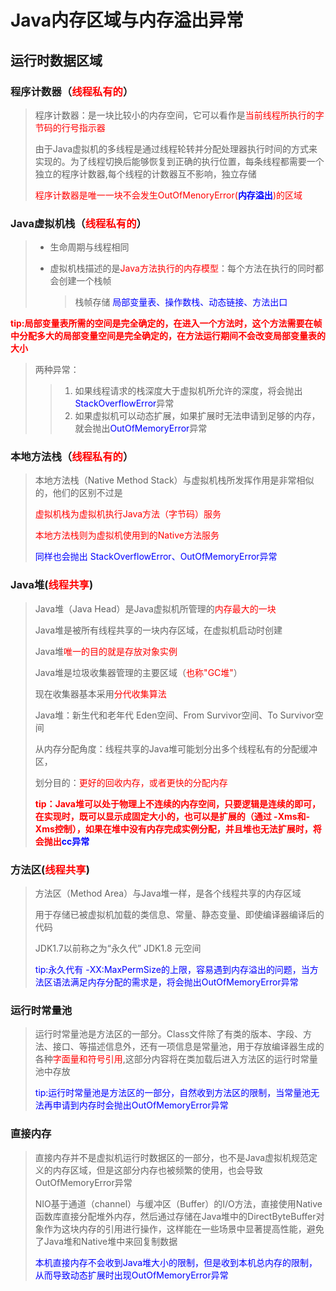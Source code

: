 # Java内存区域与内存溢出异常

## 运行时数据区域

### 程序计数器（<font color="red">线程私有的</font>）

> 程序计数器：是一块比较小的内存空间，它可以看作是<font color="red">当前线程所执行的字节码的行号指示器</font>
>
> 由于Java虚拟机的多线程是通过线程轮转并分配处理器执行时间的方式来实现的。为了线程切换后能够恢复到正确的执行位置，每条线程都需要一个独立的程序计数器,每个线程的计数器互不影响，独立存储
>
> <font color="red">程序计数器是唯一一块不会发生OutOfMenoryError(**<font color="blue">内存溢出</font>**)的区域</font>

### Java虚拟机栈（<font color="red">线程私有的</font>）

> * 生命周期与线程相同
>
> * 虚拟机栈描述的是<font color="red">Java方法执行的内存模型</font>：每个方法在执行的同时都会创建一个栈帧
>
>   > 栈帧存储 <font color='blue'>局部变量表、操作数栈、动态链接、方法出口</font>

<font color="red">**tip:局部变量表所需的空间是完全确定的，在进入一个方法时，这个方法需要在帧中分配多大的局部变量空间是完全确定的，在方法运行期间不会改变局部变量表的大小**</font>

> 两种异常：
>
> > 1. 如果线程请求的栈深度大于虚拟机所允许的深度，将会抛出<font color="blue">StackOverflowError</font>异常
> > 2. 如果虚拟机可以动态扩展，如果扩展时无法申请到足够的内存，就会抛出<font color="blue">OutOfMemoryError</font>异常

### 本地方法栈（<font color="red">线程私有的</font>）

> 本地方法栈（Native Method Stack）与虚拟机栈所发挥作用是非常相似的，他们的区别不过是
>
> <font color="red">虚拟机栈为虚拟机执行Java方法（字节码）服务</font>
>
> <font color="red">本地方法栈则为虚拟机使用到的Native方法服务</font>
>
> <font  color="blue">同样也会抛出 StackOverflowError、OutOfMemoryError异常</font>

### Java堆(<font color='red'>线程共享</font>)

> Java堆（Java Head）是Java虚拟机所管理的<font color="red">内存最大的一块</font>
>
> Java堆是被所有线程共享的一块内存区域，在虚拟机启动时创建
>
> Java堆<font color="red">唯一的目的就是存放对象实例</font>
>
> Java堆是垃圾收集器管理的主要区域（<font color="red">也称"GC堆"</font>）
>
> 现在收集器基本采用<font color="red">分代收集算法</font>
>
> Java堆：新生代和老年代   Eden空间、From Survivor空间、To Survivor空间
>
> 从内存分配角度：线程共享的Java堆可能划分出多个线程私有的分配缓冲区，
>
> 划分目的：<font color="red">更好的回收内存，或者更快的分配内存</font>
>
> <font color="red">**tip：Java堆可以处于物理上不连续的内存空间，只要逻辑是连续的即可，在实现时，既可以显示成固定大小的，也可以是扩展的（通过 -Xms和-Xms控制），如果在堆中没有内存完成实例分配，并且堆也无法扩展时，将会抛出<font color="blue">cc异常</font>**</font>  

### 方法区(<font color='red'>线程共享</font>)

> 方法区（Method Area）与Java堆一样，是各个线程共享的内存区域
>
> 用于存储已被虚拟机加载的类信息、常量、静态变量、即使编译器编译后的代码
>
> JDK1.7以前称之为“永久代” JDK1.8 元空间
>
> <font color="blue">tip:永久代有 -XX:MaxPermSize的上限，容易遇到内存溢出的问题，当方法区语法满足内存分配的需求是，将会抛出OutOfMemoryError异常</font>
>
> 

### 运行时常量池

> 运行时常量池是方法区的一部分。Class文件除了有类的版本、字段、方法、接口、等描述信息外，还有一项信息是常量池，用于存放编译器生成的各种<font color="red">字面量和符号引用</font>,这部分内容将在类加载后进入方法区的运行时常量池中存放
>
> <font color="blue">tip:运行时常量池是方法区的一部分，自然收到方法区的限制，当常量池无法再申请到内存时会抛出OutOfMemoryError异常</font>

### 直接内存

> 直接内存并不是虚拟机运行时数据区的一部分，也不是Java虚拟机规范定义的内存区域，但是这部分内存也被频繁的使用，也会导致OutOfMemoryError异常
>
> NIO基于通道（channel）与缓冲区（Buffer）的I/O方法，直接使用Native函数库直接分配堆外内存，然后通过存储在Java堆中的DirectByteBuffer对象作为这块内存的引用进行操作，这样能在一些场景中显著提高性能，避免了Java堆和Native堆中来回复制数据
>
> <font color="blue">本机直接内存不会收到Java堆大小的限制，但是收到本机总内存的限制，从而导致动态扩展时出现OutOfMemoryError异常</font>











































